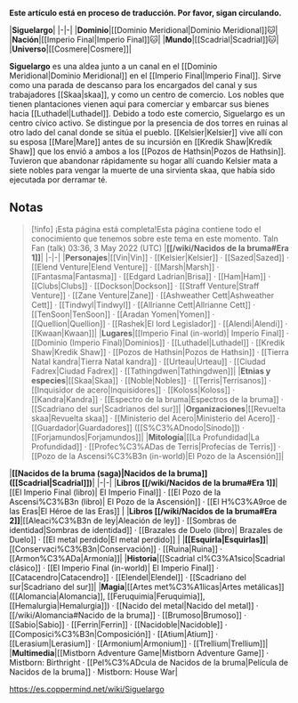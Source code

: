 **Este artículo está en proceso de traducción. Por favor, sigan circulando.**


|**Siguelargo**|
|-|-|
|**Dominio**|[[Dominio Meridional\|Dominio Meridional]]🐱︎|
|**Nación**|[[Imperio Final\|Imperio Final]]🐱︎|
|**Mundo**|[[Scadrial\|Scadrial]]🐱︎|
|**Universo**|[[Cosmere\|Cosmere]]|

**Siguelargo** es una aldea junto a un canal en el [[Dominio Meridional\|Dominio Meridional]] en el [[Imperio Final\|Imperio Final]]. Sirve como una parada de descanso para los encargados del canal y sus trabajadores [[Skaa\|skaa]], y como un centro de comercio. Los nobles que tienen plantaciones vienen aquí para comerciar y embarcar sus bienes hacia [[Luthadel\|Luthadel]]. Debido a todo este comercio, Siguelargo es un centro cívico activo.
Se distingue por la presencia de dos torres en ruinas al otro lado del canal donde se sitúa el pueblo. 
[[Kelsier\|Kelsier]] vive allí con su esposa [[Mare\|Mare]] antes de su incursión en [[Kredik Shaw\|Kredik Shaw]] que los envió a ambos a los [[Pozos de Hathsin\|Pozos de Hathsin]]. Tuvieron que abandonar rápidamente su hogar allí cuando Kelsier mata a siete nobles para vengar la muerte de una sirvienta skaa, que había sido ejecutada por derramar té.

## Notas

> [!info] ¡Esta página está completa!Esta página contiene todo el conocimiento que tenemos sobre este tema en este momento.
Taln Fan (talk) 03:36, 3 May 2022 (UTC)
|**[[/wiki/Nacidos de la bruma#Era 1]]**|
|-|-|
|**Personajes**|[[Vin\|Vin]] · [[Kelsier\|Kelsier]] · [[Sazed\|Sazed]] · [[Elend Venture\|Elend Venture]] · [[Marsh\|Marsh]] · [[Fantasma\|Fantasma]] · [[Edgard Ladrian\|Brisa]] · [[Ham\|Ham]] · [[Clubs\|Clubs]] · [[Dockson\|Dockson]] · [[Straff Venture\|Straff Venture]] · [[Zane Venture\|Zane]] · [[Ashweather Cett\|Ashweather Cett]] · [[Tindwyl\|Tindwyl]] · [[Allrianne Cett\|Allrianne Cett]] · [[TenSoon\|TenSoon]] · [[Aradan Yomen\|Yomen]] · [[Quellion\|Quellion]] · [[Rashek\|El lord Legislador]] · [[Alendi\|Alendi]] · [[Kwaan\|Kwaan]]|
|**Lugares**|[[Imperio Final (in-world)\| Imperio Final]] · [[Dominio (Imperio Final)\|Dominios]] · [[Luthadel\|Luthadel]] · [[Kredik Shaw\|Kredik Shaw]] · [[Pozos de Hathsin\|Pozos de Hathsin]] · [[Tierra Natal kandra\|Tierra Natal kandra]] · [[Urteau\|Urteau]] · [[Ciudad Fadrex\|Ciudad Fadrex]] · [[Tathingdwen\|Tathingdwen]]|
|**Etnias y especies**|[[Skaa\|Skaa]] · [[Noble\|Nobles]] · [[Terris\|Terrisanos]] · [[Inquisidor de acero\|Inquisidores]] · [[Koloss\|Koloss]] · [[Kandra\|Kandra]] · [[Espectro de la bruma\|Espectros de la bruma]] · [[Scadriano del sur\|Scadrianos del sur]]|
|**Organizaciones**|[[Revuelta skaa\|Revuelta skaa]] · [[Ministerio del Acero\|Ministerio del Acero]] · [[Guardador\|Guardadores]] ([[S%C3%ADnodo\|Sínodo]]) · [[Forjamundos\|Forjamundos]]|
|**Mitología**|[[La Profundidad\|La Profundidad]] · [[Profec%C3%ADas de Terris\|Profecías de Terris]] · [[Pozo de la Ascensi%C3%B3n (in-world)\|El Pozo de la Ascensión]]|

|**[[Nacidos de la bruma (saga)\|Nacidos de la bruma]] ([[Scadrial\|Scadrial]])**|
|-|-|
|**Libros [[/wiki/Nacidos de la bruma#Era 1]]**|[[El Imperio Final (libro)\| El Imperio Final]] · [[El Pozo de la Ascensi%C3%B3n (libro)\| El Pozo de la Ascensión]] · [[El H%C3%A9roe de las Eras\|El Héroe de las Eras]] |
|**Libros [[/wiki/Nacidos de la bruma#Era 2]]**|[[Aleaci%C3%B3n de ley\|Aleación de ley]] · [[Sombras de identidad\|Sombras de identidad]] · [[Brazales de Duelo (libro)\| Brazales de Duelo]] · [[El metal perdido\|El metal perdido]]  |
|**[[Esquirla\|Esquirlas]]**|[[Conservaci%C3%B3n\|Conservación]] · [[Ruina\|Ruina]] · [[Armon%C3%ADa\|Armonía]]|
|**Historia**|[[Scadrial cl%C3%A1sico\|Scadrial clásico]] · [[El Imperio Final (in-world)\| El Imperio Final]] · [[Catacendro\|Catacendro]] · [[Elendel\|Elendel]] · [[Scadriano del sur\|Scadriano del sur]]|
|**Magia**|[[Artes met%C3%A1licas\|Artes metálicas]] ([[Alomancia\|Alomancia]], [[Feruquimia\|Feruquimia]], [[Hemalurgia\|Hemalurgia]]) · [[Nacido del metal\|Nacido del metal]] · [[/wiki/Alomancia#Nacido de la bruma]] · [[Brumoso\|Brumoso]] · [[Sabio\|Sabio]] · [[Ferrin\|Ferrin]] · [[Nacidoble\|Nacidoble]] · [[Composici%C3%B3n\|Composición]] · [[Atium\|Atium]] · [[Lerasium\|Lerasium]] · [[Armonium\|Armonium]] · [[Trellium\|Trellium]]|
|**Multimedia**|[[Mistborn Adventure Game\|Mistborn Adventure Game‎‎]] · Mistborn: Birthright · [[Pel%C3%ADcula de Nacidos de la bruma\|Película de Nacidos de la bruma]] · Mistborn: House War|



https://es.coppermind.net/wiki/Siguelargo